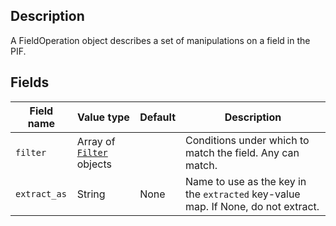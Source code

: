 ## Description

A FieldOperation object describes a set of manipulations on a field in the PIF. 

## Fields

Field name | Value type | Default | Description
-----------|------------|---------|------------
`filter` | Array of [`Filter`](api/search/pif/query/core/Filter) objects |  | Conditions under which to match the field.  Any can match. |
`extract_as` | String | None | Name to use as the key in the `extracted` key-value map.  If None, do not extract. |

